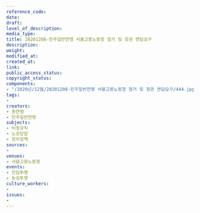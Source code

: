 ```yaml
---
reference_code: 
date: 
draft: 
level_of_description: 
media_type: 
title: 20201208-민주일반연맹 서울고용노동청 점거 및 장관 면담요구
description: 
weight: 
modified_at: 
created_at: 
link: 
public_access_status: 
copyright_status: 
components:
- "/2020년/12월/20201208-민주일반연맹 서울고용노동청 점거 및 장관 면담요구/444.jpg"
tags:
- 
creators:
- 총연맹
- 민주일반연맹
subjects:
- 비정규직
- 노조탄압
- 정치정책
sources:
- 
venues:
- 서울고용노동청
events:
- 진입투쟁
- 농성투쟁
culture_workers:
- 
issues:
- 
---
```

